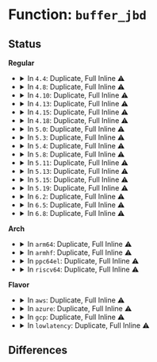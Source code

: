 # Function: <code>buffer_jbd</code>

## Status
<b>Regular</b>
<ul>
<li>
<details>
<summary>In <code>4.4</code>: Duplicate, Full Inline ⚠️</summary>

**Collision:** Static Duplication

**Inline:** Full

**Transformation:** False

**Instances:**

```
In fs/ext4/inode.c (ffffffff81296799)
Location: include/linux/jbd2.h:331
Inline: True
```
```
In fs/jbd2/transaction.c (ffffffff812e81dd)
Location: include/linux/jbd2.h:331
Inline: True
Inline callers:
  - fs/jbd2/transaction.c:jbd2_journal_try_to_free_buffers
  - fs/jbd2/transaction.c:jbd2_journal_get_write_access
  - fs/jbd2/transaction.c:jbd2_journal_get_undo_access
  - fs/jbd2/transaction.c:jbd2_journal_dirty_metadata
  - fs/jbd2/transaction.c:jbd2_journal_forget
  - fs/jbd2/transaction.c:jbd2_journal_forget
  - fs/jbd2/transaction.c:jbd2_journal_invalidatepage
```
```
In fs/jbd2/journal.c (ffffffff812f2f76)
Location: include/linux/jbd2.h:331
Inline: True
Inline callers:
  - fs/jbd2/journal.c:jbd2_journal_add_journal_head
  - fs/jbd2/journal.c:jbd2_journal_add_journal_head
  - fs/jbd2/journal.c:jbd2_journal_grab_journal_head
  - fs/jbd2/journal.c:jbd2_journal_put_journal_head
```
</details>
</li>
<li>
<details>
<summary>In <code>4.8</code>: Duplicate, Full Inline ⚠️</summary>

**Collision:** Static Duplication

**Inline:** Full

**Transformation:** False

**Instances:**

```
In fs/ext4/inode.c (ffffffff812c3de5)
Location: include/linux/jbd2.h:326
Inline: True
```
```
In fs/jbd2/transaction.c (ffffffff81316e3a)
Location: include/linux/jbd2.h:326
Inline: True
Inline callers:
  - fs/jbd2/transaction.c:jbd2_journal_invalidatepage
  - fs/jbd2/transaction.c:jbd2_journal_try_to_free_buffers
  - fs/jbd2/transaction.c:jbd2_journal_forget
  - fs/jbd2/transaction.c:jbd2_journal_forget
  - fs/jbd2/transaction.c:jbd2_journal_dirty_metadata
  - fs/jbd2/transaction.c:jbd2_journal_get_undo_access
  - fs/jbd2/transaction.c:jbd2_journal_get_write_access
```
```
In fs/jbd2/journal.c (ffffffff81320af3)
Location: include/linux/jbd2.h:326
Inline: True
Inline callers:
  - fs/jbd2/journal.c:jbd2_journal_put_journal_head
  - fs/jbd2/journal.c:jbd2_journal_grab_journal_head
  - fs/jbd2/journal.c:jbd2_journal_add_journal_head
  - fs/jbd2/journal.c:jbd2_journal_add_journal_head
```
</details>
</li>
<li>
<details>
<summary>In <code>4.10</code>: Duplicate, Full Inline ⚠️</summary>

**Collision:** Static Duplication

**Inline:** Full

**Transformation:** False

**Instances:**

```
In fs/ext4/inode.c (ffffffff812d9495)
Location: include/linux/jbd2.h:326
Inline: True
```
```
In fs/jbd2/transaction.c (ffffffff8132ce2a)
Location: include/linux/jbd2.h:326
Inline: True
Inline callers:
  - fs/jbd2/transaction.c:jbd2_journal_invalidatepage
  - fs/jbd2/transaction.c:jbd2_journal_try_to_free_buffers
  - fs/jbd2/transaction.c:jbd2_journal_forget
  - fs/jbd2/transaction.c:jbd2_journal_forget
  - fs/jbd2/transaction.c:jbd2_journal_dirty_metadata
  - fs/jbd2/transaction.c:jbd2_journal_get_undo_access
  - fs/jbd2/transaction.c:jbd2_journal_get_write_access
```
```
In fs/jbd2/journal.c (ffffffff813369a3)
Location: include/linux/jbd2.h:326
Inline: True
Inline callers:
  - fs/jbd2/journal.c:jbd2_journal_put_journal_head
  - fs/jbd2/journal.c:jbd2_journal_grab_journal_head
  - fs/jbd2/journal.c:jbd2_journal_add_journal_head
  - fs/jbd2/journal.c:jbd2_journal_add_journal_head
```
</details>
</li>
<li>
<details>
<summary>In <code>4.13</code>: Duplicate, Full Inline ⚠️</summary>

**Collision:** Static Duplication

**Inline:** Full

**Transformation:** False

**Instances:**

```
In fs/ext4/inode.c (ffffffff812fd3c5)
Location: include/linux/jbd2.h:326
Inline: True
```
```
In fs/jbd2/transaction.c (ffffffff81341ff7)
Location: include/linux/jbd2.h:326
Inline: True
Inline callers:
  - fs/jbd2/transaction.c:jbd2_journal_invalidatepage
  - fs/jbd2/transaction.c:jbd2_journal_try_to_free_buffers
  - fs/jbd2/transaction.c:jbd2_journal_forget
  - fs/jbd2/transaction.c:jbd2_journal_forget
  - fs/jbd2/transaction.c:jbd2_journal_dirty_metadata
  - fs/jbd2/transaction.c:jbd2_journal_get_undo_access
  - fs/jbd2/transaction.c:jbd2_journal_get_write_access
```
```
In fs/jbd2/journal.c (ffffffff8134b64f)
Location: include/linux/jbd2.h:326
Inline: True
Inline callers:
  - fs/jbd2/journal.c:jbd2_journal_put_journal_head
  - fs/jbd2/journal.c:jbd2_journal_grab_journal_head
  - fs/jbd2/journal.c:jbd2_journal_add_journal_head
  - fs/jbd2/journal.c:jbd2_journal_add_journal_head
```
</details>
</li>
<li>
<details>
<summary>In <code>4.15</code>: Duplicate, Full Inline ⚠️</summary>

**Collision:** Static Duplication

**Inline:** Full

**Transformation:** False

**Instances:**

```
In fs/ext4/inode.c (ffffffff81321575)
Location: include/linux/jbd2.h:326
Inline: True
Inline callers:
  - fs/ext4/inode.c:ext4_invalidatepage
```
```
In fs/jbd2/transaction.c (ffffffff81366627)
Location: include/linux/jbd2.h:326
Inline: True
Inline callers:
  - fs/jbd2/transaction.c:jbd2_journal_invalidatepage
  - fs/jbd2/transaction.c:jbd2_journal_try_to_free_buffers
  - fs/jbd2/transaction.c:jbd2_journal_forget
  - fs/jbd2/transaction.c:jbd2_journal_forget
  - fs/jbd2/transaction.c:jbd2_journal_dirty_metadata
  - fs/jbd2/transaction.c:jbd2_journal_get_undo_access
  - fs/jbd2/transaction.c:jbd2_journal_get_write_access
```
```
In fs/jbd2/journal.c (ffffffff8136fc7f)
Location: include/linux/jbd2.h:326
Inline: True
Inline callers:
  - fs/jbd2/journal.c:jbd2_journal_put_journal_head
  - fs/jbd2/journal.c:jbd2_journal_grab_journal_head
  - fs/jbd2/journal.c:jbd2_journal_add_journal_head
  - fs/jbd2/journal.c:jbd2_journal_add_journal_head
```
</details>
</li>
<li>
<details>
<summary>In <code>4.18</code>: Duplicate, Full Inline ⚠️</summary>

**Collision:** Static Duplication

**Inline:** Full

**Transformation:** False

**Instances:**

```
In fs/ext4/inode.c (ffffffff8134f585)
Location: include/linux/jbd2.h:326
Inline: True
Inline callers:
  - fs/ext4/inode.c:ext4_invalidatepage
```
```
In fs/jbd2/transaction.c (ffffffff81394cd7)
Location: include/linux/jbd2.h:326
Inline: True
Inline callers:
  - fs/jbd2/transaction.c:jbd2_journal_invalidatepage
  - fs/jbd2/transaction.c:jbd2_journal_try_to_free_buffers
  - fs/jbd2/transaction.c:jbd2_journal_forget
  - fs/jbd2/transaction.c:jbd2_journal_forget
  - fs/jbd2/transaction.c:jbd2_journal_dirty_metadata
  - fs/jbd2/transaction.c:jbd2_journal_get_undo_access
  - fs/jbd2/transaction.c:jbd2_journal_get_write_access
```
```
In fs/jbd2/journal.c (ffffffff8139e192)
Location: include/linux/jbd2.h:326
Inline: True
Inline callers:
  - fs/jbd2/journal.c:jbd2_journal_put_journal_head
  - fs/jbd2/journal.c:jbd2_journal_grab_journal_head
  - fs/jbd2/journal.c:jbd2_journal_add_journal_head
  - fs/jbd2/journal.c:jbd2_journal_add_journal_head
```
</details>
</li>
<li>
<details>
<summary>In <code>5.0</code>: Duplicate, Full Inline ⚠️</summary>

**Collision:** Static Duplication

**Inline:** Full

**Transformation:** False

**Instances:**

```
In fs/ext4/inode.c (ffffffff81367765)
Location: include/linux/jbd2.h:326
Inline: True
Inline callers:
  - fs/ext4/inode.c:ext4_invalidatepage
```
```
In fs/jbd2/transaction.c (ffffffff813ada47)
Location: include/linux/jbd2.h:326
Inline: True
Inline callers:
  - fs/jbd2/transaction.c:jbd2_journal_invalidatepage
  - fs/jbd2/transaction.c:jbd2_journal_try_to_free_buffers
  - fs/jbd2/transaction.c:jbd2_journal_forget
  - fs/jbd2/transaction.c:jbd2_journal_forget
  - fs/jbd2/transaction.c:jbd2_journal_dirty_metadata
  - fs/jbd2/transaction.c:jbd2_journal_get_undo_access
  - fs/jbd2/transaction.c:jbd2_journal_get_write_access
```
```
In fs/jbd2/journal.c (ffffffff813b6f02)
Location: include/linux/jbd2.h:326
Inline: True
Inline callers:
  - fs/jbd2/journal.c:jbd2_journal_put_journal_head
  - fs/jbd2/journal.c:jbd2_journal_grab_journal_head
  - fs/jbd2/journal.c:jbd2_journal_add_journal_head
  - fs/jbd2/journal.c:jbd2_journal_add_journal_head
```
</details>
</li>
<li>
<details>
<summary>In <code>5.3</code>: Duplicate, Full Inline ⚠️</summary>

**Collision:** Static Duplication

**Inline:** Full

**Transformation:** False

**Instances:**

```
In fs/ext4/inode.c (ffffffff81390b55)
Location: include/linux/jbd2.h:323
Inline: True
Inline callers:
  - fs/ext4/inode.c:ext4_invalidatepage
```
```
In fs/jbd2/transaction.c (ffffffff813d7d8c)
Location: include/linux/jbd2.h:323
Inline: True
Inline callers:
  - fs/jbd2/transaction.c:jbd2_journal_invalidatepage
  - fs/jbd2/transaction.c:jbd2_journal_try_to_free_buffers
  - fs/jbd2/transaction.c:jbd2_journal_forget
  - fs/jbd2/transaction.c:jbd2_journal_forget
  - fs/jbd2/transaction.c:jbd2_journal_dirty_metadata
  - fs/jbd2/transaction.c:jbd2_write_access_granted
```
```
In fs/jbd2/journal.c (ffffffff813e1602)
Location: include/linux/jbd2.h:323
Inline: True
Inline callers:
  - fs/jbd2/journal.c:jbd2_journal_put_journal_head
  - fs/jbd2/journal.c:jbd2_journal_grab_journal_head
  - fs/jbd2/journal.c:jbd2_journal_add_journal_head
  - fs/jbd2/journal.c:jbd2_journal_add_journal_head
```
</details>
</li>
<li>
<details>
<summary>In <code>5.4</code>: Duplicate, Full Inline ⚠️</summary>

**Collision:** Static Duplication

**Inline:** Full

**Transformation:** False

**Instances:**

```
In fs/ext4/inode.c (ffffffff813a9c15)
Location: include/linux/jbd2.h:323
Inline: True
```
```
In fs/jbd2/transaction.c (ffffffff813f1e5c)
Location: include/linux/jbd2.h:323
Inline: True
Inline callers:
  - fs/jbd2/transaction.c:jbd2_journal_invalidatepage
  - fs/jbd2/transaction.c:jbd2_journal_try_to_free_buffers
  - fs/jbd2/transaction.c:jbd2_journal_forget
  - fs/jbd2/transaction.c:jbd2_journal_forget
  - fs/jbd2/transaction.c:jbd2_journal_dirty_metadata
  - fs/jbd2/transaction.c:jbd2_write_access_granted
```
```
In fs/jbd2/journal.c (ffffffff813fb652)
Location: include/linux/jbd2.h:323
Inline: True
Inline callers:
  - fs/jbd2/journal.c:jbd2_journal_put_journal_head
  - fs/jbd2/journal.c:jbd2_journal_grab_journal_head
  - fs/jbd2/journal.c:jbd2_journal_add_journal_head
  - fs/jbd2/journal.c:jbd2_journal_add_journal_head
```
</details>
</li>
<li>
<details>
<summary>In <code>5.8</code>: Duplicate, Full Inline ⚠️</summary>

**Collision:** Static Duplication

**Inline:** Full

**Transformation:** False

**Instances:**

```
In fs/ext4/inode.c (ffffffff813f68c5)
Location: include/linux/jbd2.h:322
Inline: True
Inline callers:
  - fs/ext4/inode.c:ext4_invalidatepage
```
```
In fs/jbd2/transaction.c (ffffffff8143e320)
Location: include/linux/jbd2.h:322
Inline: True
Inline callers:
  - fs/jbd2/transaction.c:jbd2_journal_try_to_free_buffers
  - fs/jbd2/transaction.c:jbd2_journal_dirty_metadata
  - fs/jbd2/transaction.c:jbd2_write_access_granted
```
```
In fs/jbd2/journal.c (ffffffff81445ef9)
Location: include/linux/jbd2.h:322
Inline: True
Inline callers:
  - fs/jbd2/journal.c:__journal_remove_journal_head
  - fs/jbd2/journal.c:jbd2_journal_grab_journal_head
  - fs/jbd2/journal.c:jbd2_journal_add_journal_head
  - fs/jbd2/journal.c:jbd2_journal_add_journal_head
```
</details>
</li>
<li>
<details>
<summary>In <code>5.11</code>: Duplicate, Full Inline ⚠️</summary>

**Collision:** Static Duplication

**Inline:** Full

**Transformation:** False

**Instances:**

```
In fs/ext4/inode.c (ffffffff81409184)
Location: include/linux/jbd2.h:329
Inline: True
Inline callers:
  - fs/ext4/inode.c:ext4_invalidatepage
```
```
In fs/jbd2/transaction.c (ffffffff8145a5c0)
Location: include/linux/jbd2.h:329
Inline: True
Inline callers:
  - fs/jbd2/transaction.c:jbd2_journal_try_to_free_buffers
  - fs/jbd2/transaction.c:jbd2_journal_dirty_metadata
```
```
In fs/jbd2/journal.c (ffffffff814622d9)
Location: include/linux/jbd2.h:329
Inline: True
Inline callers:
  - fs/jbd2/journal.c:__journal_remove_journal_head
  - fs/jbd2/journal.c:jbd2_journal_grab_journal_head
  - fs/jbd2/journal.c:jbd2_journal_add_journal_head
  - fs/jbd2/journal.c:jbd2_journal_add_journal_head
```
</details>
</li>
<li>
<details>
<summary>In <code>5.13</code>: Duplicate, Full Inline ⚠️</summary>

**Collision:** Static Duplication

**Inline:** Full

**Transformation:** False

**Instances:**

```
In fs/ext4/inode.c (ffffffff8140f154)
Location: include/linux/jbd2.h:329
Inline: True
Inline callers:
  - fs/ext4/inode.c:ext4_invalidatepage
```
```
In fs/jbd2/transaction.c (ffffffff8145fe60)
Location: include/linux/jbd2.h:329
Inline: True
Inline callers:
  - fs/jbd2/transaction.c:jbd2_journal_try_to_free_buffers
  - fs/jbd2/transaction.c:jbd2_journal_dirty_metadata
```
```
In fs/jbd2/journal.c (ffffffff81467989)
Location: include/linux/jbd2.h:329
Inline: True
Inline callers:
  - fs/jbd2/journal.c:__journal_remove_journal_head
  - fs/jbd2/journal.c:jbd2_journal_grab_journal_head
  - fs/jbd2/journal.c:jbd2_journal_add_journal_head
  - fs/jbd2/journal.c:jbd2_journal_add_journal_head
```
</details>
</li>
<li>
<details>
<summary>In <code>5.15</code>: Duplicate, Full Inline ⚠️</summary>

**Collision:** Static Duplication

**Inline:** Full

**Transformation:** False

**Instances:**

```
In fs/ext4/inode.c (ffffffff81462091)
Location: include/linux/jbd2.h:329
Inline: True
Inline callers:
  - fs/ext4/inode.c:ext4_invalidatepage
```
```
In fs/jbd2/transaction.c (ffffffff814b5315)
Location: include/linux/jbd2.h:329
Inline: True
Inline callers:
  - fs/jbd2/transaction.c:jbd2_journal_try_to_free_buffers
  - fs/jbd2/transaction.c:jbd2_journal_dirty_metadata
```
```
In fs/jbd2/journal.c (ffffffff814c181c)
Location: include/linux/jbd2.h:329
Inline: True
Inline callers:
  - fs/jbd2/journal.c:jbd2_journal_put_journal_head
  - fs/jbd2/journal.c:jbd2_journal_grab_journal_head
  - fs/jbd2/journal.c:jbd2_journal_add_journal_head
  - fs/jbd2/journal.c:jbd2_journal_add_journal_head
```
</details>
</li>
<li>
<details>
<summary>In <code>5.19</code>: Duplicate, Full Inline ⚠️</summary>

**Collision:** Static Duplication

**Inline:** Full

**Transformation:** False

**Instances:**

```
In fs/ext4/inode.c (ffffffff814e08f2)
Location: include/linux/jbd2.h:329
Inline: True
Inline callers:
  - fs/ext4/inode.c:ext4_invalidate_folio
```
```
In fs/jbd2/transaction.c (ffffffff8153ec41)
Location: include/linux/jbd2.h:329
Inline: True
Inline callers:
  - fs/jbd2/transaction.c:jbd2_journal_try_to_free_buffers
  - fs/jbd2/transaction.c:jbd2_journal_dirty_metadata
```
```
In fs/jbd2/journal.c (ffffffff8154c1b2)
Location: include/linux/jbd2.h:329
Inline: True
Inline callers:
  - fs/jbd2/journal.c:jbd2_journal_put_journal_head
  - fs/jbd2/journal.c:jbd2_journal_grab_journal_head
  - fs/jbd2/journal.c:jbd2_journal_add_journal_head
  - fs/jbd2/journal.c:jbd2_journal_add_journal_head
```
</details>
</li>
<li>
<details>
<summary>In <code>6.2</code>: Duplicate, Full Inline ⚠️</summary>

**Collision:** Static Duplication

**Inline:** Full

**Transformation:** False

**Instances:**

```
In fs/ext4/inode.c (ffffffff81579f82)
Location: include/linux/jbd2.h:328
Inline: True
Inline callers:
  - fs/ext4/inode.c:ext4_invalidate_folio
```
```
In fs/jbd2/transaction.c (ffffffff815dd601)
Location: include/linux/jbd2.h:328
Inline: True
Inline callers:
  - fs/jbd2/transaction.c:jbd2_journal_try_to_free_buffers
  - fs/jbd2/transaction.c:jbd2_journal_dirty_metadata
  - fs/jbd2/transaction.c:jbd2_write_access_granted
```
```
In fs/jbd2/journal.c (ffffffff815ebf92)
Location: include/linux/jbd2.h:328
Inline: True
Inline callers:
  - fs/jbd2/journal.c:jbd2_journal_put_journal_head
  - fs/jbd2/journal.c:jbd2_journal_grab_journal_head
  - fs/jbd2/journal.c:jbd2_journal_add_journal_head
  - fs/jbd2/journal.c:jbd2_journal_add_journal_head
```
</details>
</li>
<li>
<details>
<summary>In <code>6.5</code>: Duplicate, Full Inline ⚠️</summary>

**Collision:** Static Duplication

**Inline:** Full

**Transformation:** False

**Instances:**

```
In fs/ext4/inode.c (ffffffff815b1b22)
Location: include/linux/jbd2.h:319
Inline: True
Inline callers:
  - fs/ext4/inode.c:ext4_invalidate_folio
```
```
In fs/ext4/page-io.c (ffffffff815daa9a)
Location: include/linux/jbd2.h:319
Inline: True
Inline callers:
  - fs/ext4/page-io.c:ext4_bio_write_folio
```
```
In fs/jbd2/transaction.c (ffffffff816150a1)
Location: include/linux/jbd2.h:319
Inline: True
Inline callers:
  - fs/jbd2/transaction.c:jbd2_journal_try_to_free_buffers
  - fs/jbd2/transaction.c:jbd2_journal_dirty_metadata
  - fs/jbd2/transaction.c:jbd2_write_access_granted
```
```
In fs/jbd2/journal.c (ffffffff81623a72)
Location: include/linux/jbd2.h:319
Inline: True
Inline callers:
  - fs/jbd2/journal.c:jbd2_journal_put_journal_head
  - fs/jbd2/journal.c:jbd2_journal_grab_journal_head
  - fs/jbd2/journal.c:jbd2_journal_add_journal_head
  - fs/jbd2/journal.c:jbd2_journal_add_journal_head
```
</details>
</li>
<li>
<details>
<summary>In <code>6.8</code>: Duplicate, Full Inline ⚠️</summary>

**Collision:** Static Duplication

**Inline:** Full

**Transformation:** False

**Instances:**

```
In fs/ext4/inode.c (ffffffff815ea5d2)
Location: include/linux/jbd2.h:319
Inline: True
Inline callers:
  - fs/ext4/inode.c:ext4_invalidate_folio
```
```
In fs/ext4/page-io.c (ffffffff816132cc)
Location: include/linux/jbd2.h:319
Inline: True
Inline callers:
  - fs/ext4/page-io.c:ext4_bio_write_folio
```
```
In fs/jbd2/transaction.c (ffffffff8164de91)
Location: include/linux/jbd2.h:319
Inline: True
Inline callers:
  - fs/jbd2/transaction.c:jbd2_journal_try_to_free_buffers
  - fs/jbd2/transaction.c:jbd2_journal_dirty_metadata
  - fs/jbd2/transaction.c:jbd2_write_access_granted
```
```
In fs/jbd2/journal.c (ffffffff8165cb12)
Location: include/linux/jbd2.h:319
Inline: True
Inline callers:
  - fs/jbd2/journal.c:jbd2_journal_put_journal_head
  - fs/jbd2/journal.c:jbd2_journal_grab_journal_head
  - fs/jbd2/journal.c:jbd2_journal_add_journal_head
  - fs/jbd2/journal.c:jbd2_journal_add_journal_head
```
</details>
</li>
</ul>
<b>Arch</b>
<ul>
<li>
<details>
<summary>In <code>arm64</code>: Duplicate, Full Inline ⚠️</summary>

**Collision:** Static Duplication

**Inline:** Full

**Transformation:** False

**Instances:**

```
In fs/ext4/inode.c (ffff80001047e870)
Location: include/linux/jbd2.h:323
Inline: True
```
```
In fs/jbd2/transaction.c (ffff8000104cc324)
Location: include/linux/jbd2.h:323
Inline: True
Inline callers:
  - fs/jbd2/transaction.c:jbd2_journal_invalidatepage
  - fs/jbd2/transaction.c:jbd2_journal_try_to_free_buffers
  - fs/jbd2/transaction.c:jbd2_journal_forget
  - fs/jbd2/transaction.c:jbd2_journal_forget
  - fs/jbd2/transaction.c:jbd2_journal_dirty_metadata
```
```
In fs/jbd2/journal.c (ffff8000104d8e1c)
Location: include/linux/jbd2.h:323
Inline: True
Inline callers:
  - fs/jbd2/journal.c:jbd2_journal_put_journal_head
  - fs/jbd2/journal.c:jbd2_journal_grab_journal_head
  - fs/jbd2/journal.c:jbd2_journal_add_journal_head
  - fs/jbd2/journal.c:jbd2_journal_add_journal_head
```
</details>
</li>
<li>
<details>
<summary>In <code>armhf</code>: Duplicate, Full Inline ⚠️</summary>

**Collision:** Static Duplication

**Inline:** Full

**Transformation:** False

**Instances:**

```
In fs/ext4/inode.c (c063f458)
Location: include/linux/jbd2.h:323
Inline: True
```
```
In fs/jbd2/transaction.c (c068fba0)
Location: include/linux/jbd2.h:323
Inline: True
Inline callers:
  - fs/jbd2/transaction.c:journal_unmap_buffer
  - fs/jbd2/transaction.c:jbd2_journal_try_to_free_buffers
  - fs/jbd2/transaction.c:jbd2_journal_forget
  - fs/jbd2/transaction.c:jbd2_journal_forget
  - fs/jbd2/transaction.c:jbd2_journal_dirty_metadata
```
```
In fs/jbd2/journal.c (c069ad4c)
Location: include/linux/jbd2.h:323
Inline: True
Inline callers:
  - fs/jbd2/journal.c:jbd2_journal_put_journal_head
  - fs/jbd2/journal.c:jbd2_journal_grab_journal_head
  - fs/jbd2/journal.c:jbd2_journal_add_journal_head
  - fs/jbd2/journal.c:jbd2_journal_add_journal_head
```
</details>
</li>
<li>
<details>
<summary>In <code>ppc64el</code>: Duplicate, Full Inline ⚠️</summary>

**Collision:** Static Duplication

**Inline:** Full

**Transformation:** False

**Instances:**

```
In fs/ext4/inode.c (c0000000005a0dcc)
Location: include/linux/jbd2.h:323
Inline: True
Inline callers:
  - fs/ext4/inode.c:ext4_invalidatepage
```
```
In fs/jbd2/transaction.c (c0000000006057c0)
Location: include/linux/jbd2.h:323
Inline: True
Inline callers:
  - fs/jbd2/transaction.c:journal_unmap_buffer
  - fs/jbd2/transaction.c:jbd2_journal_try_to_free_buffers
  - fs/jbd2/transaction.c:jbd2_journal_forget
  - fs/jbd2/transaction.c:jbd2_journal_forget
  - fs/jbd2/transaction.c:jbd2_journal_dirty_metadata
```
```
In fs/jbd2/journal.c (c000000000613e40)
Location: include/linux/jbd2.h:323
Inline: True
Inline callers:
  - fs/jbd2/journal.c:jbd2_journal_put_journal_head
  - fs/jbd2/journal.c:jbd2_journal_grab_journal_head
  - fs/jbd2/journal.c:jbd2_journal_add_journal_head
  - fs/jbd2/journal.c:jbd2_journal_add_journal_head
```
</details>
</li>
<li>
<details>
<summary>In <code>riscv64</code>: Duplicate, Full Inline ⚠️</summary>

**Collision:** Static Duplication

**Inline:** Full

**Transformation:** False

**Instances:**

```
In fs/ext4/inode.c (ffffffe000307540)
Location: include/linux/jbd2.h:323
Inline: True
```
```
In fs/jbd2/transaction.c (ffffffe000344ee0)
Location: include/linux/jbd2.h:323
Inline: True
Inline callers:
  - fs/jbd2/transaction.c:jbd2_journal_invalidatepage
  - fs/jbd2/transaction.c:jbd2_journal_try_to_free_buffers
  - fs/jbd2/transaction.c:jbd2_journal_forget
  - fs/jbd2/transaction.c:jbd2_journal_forget
  - fs/jbd2/transaction.c:jbd2_journal_dirty_metadata
```
```
In fs/jbd2/journal.c (ffffffe00034e77c)
Location: include/linux/jbd2.h:323
Inline: True
Inline callers:
  - fs/jbd2/journal.c:jbd2_journal_put_journal_head
  - fs/jbd2/journal.c:jbd2_journal_grab_journal_head
  - fs/jbd2/journal.c:jbd2_journal_add_journal_head
  - fs/jbd2/journal.c:jbd2_journal_add_journal_head
```
</details>
</li>
</ul>
<b>Flavor</b>
<ul>
<li>
<details>
<summary>In <code>aws</code>: Duplicate, Full Inline ⚠️</summary>

**Collision:** Static Duplication

**Inline:** Full

**Transformation:** False

**Instances:**

```
In fs/ext4/inode.c (ffffffff813a21f5)
Location: include/linux/jbd2.h:323
Inline: True
```
```
In fs/jbd2/transaction.c (ffffffff813ea43c)
Location: include/linux/jbd2.h:323
Inline: True
Inline callers:
  - fs/jbd2/transaction.c:jbd2_journal_invalidatepage
  - fs/jbd2/transaction.c:jbd2_journal_try_to_free_buffers
  - fs/jbd2/transaction.c:jbd2_journal_forget
  - fs/jbd2/transaction.c:jbd2_journal_forget
  - fs/jbd2/transaction.c:jbd2_journal_dirty_metadata
  - fs/jbd2/transaction.c:jbd2_write_access_granted
```
```
In fs/jbd2/journal.c (ffffffff813f3c32)
Location: include/linux/jbd2.h:323
Inline: True
Inline callers:
  - fs/jbd2/journal.c:jbd2_journal_put_journal_head
  - fs/jbd2/journal.c:jbd2_journal_grab_journal_head
  - fs/jbd2/journal.c:jbd2_journal_add_journal_head
  - fs/jbd2/journal.c:jbd2_journal_add_journal_head
```
</details>
</li>
<li>
<details>
<summary>In <code>azure</code>: Duplicate, Full Inline ⚠️</summary>

**Collision:** Static Duplication

**Inline:** Full

**Transformation:** False

**Instances:**

```
In fs/ext4/inode.c (ffffffff81392c85)
Location: include/linux/jbd2.h:323
Inline: True
```
```
In fs/jbd2/transaction.c (ffffffff813daebc)
Location: include/linux/jbd2.h:323
Inline: True
Inline callers:
  - fs/jbd2/transaction.c:jbd2_journal_invalidatepage
  - fs/jbd2/transaction.c:jbd2_journal_try_to_free_buffers
  - fs/jbd2/transaction.c:jbd2_journal_forget
  - fs/jbd2/transaction.c:jbd2_journal_forget
  - fs/jbd2/transaction.c:jbd2_journal_dirty_metadata
  - fs/jbd2/transaction.c:jbd2_write_access_granted
```
```
In fs/jbd2/journal.c (ffffffff813e46b2)
Location: include/linux/jbd2.h:323
Inline: True
Inline callers:
  - fs/jbd2/journal.c:jbd2_journal_put_journal_head
  - fs/jbd2/journal.c:jbd2_journal_grab_journal_head
  - fs/jbd2/journal.c:jbd2_journal_add_journal_head
  - fs/jbd2/journal.c:jbd2_journal_add_journal_head
```
</details>
</li>
<li>
<details>
<summary>In <code>gcp</code>: Duplicate, Full Inline ⚠️</summary>

**Collision:** Static Duplication

**Inline:** Full

**Transformation:** False

**Instances:**

```
In fs/ext4/inode.c (ffffffff8139fa55)
Location: include/linux/jbd2.h:323
Inline: True
```
```
In fs/jbd2/transaction.c (ffffffff813e77bc)
Location: include/linux/jbd2.h:323
Inline: True
Inline callers:
  - fs/jbd2/transaction.c:jbd2_journal_invalidatepage
  - fs/jbd2/transaction.c:jbd2_journal_try_to_free_buffers
  - fs/jbd2/transaction.c:jbd2_journal_forget
  - fs/jbd2/transaction.c:jbd2_journal_forget
  - fs/jbd2/transaction.c:jbd2_journal_dirty_metadata
  - fs/jbd2/transaction.c:jbd2_write_access_granted
```
```
In fs/jbd2/journal.c (ffffffff813f0fb2)
Location: include/linux/jbd2.h:323
Inline: True
Inline callers:
  - fs/jbd2/journal.c:jbd2_journal_put_journal_head
  - fs/jbd2/journal.c:jbd2_journal_grab_journal_head
  - fs/jbd2/journal.c:jbd2_journal_add_journal_head
  - fs/jbd2/journal.c:jbd2_journal_add_journal_head
```
</details>
</li>
<li>
<details>
<summary>In <code>lowlatency</code>: Duplicate, Full Inline ⚠️</summary>

**Collision:** Static Duplication

**Inline:** Full

**Transformation:** False

**Instances:**

```
In fs/ext4/inode.c (ffffffff813b4639)
Location: include/linux/jbd2.h:323
Inline: True
```
```
In fs/jbd2/transaction.c (ffffffff813fcf6f)
Location: include/linux/jbd2.h:323
Inline: True
Inline callers:
  - fs/jbd2/transaction.c:jbd2_journal_invalidatepage
  - fs/jbd2/transaction.c:jbd2_journal_try_to_free_buffers
  - fs/jbd2/transaction.c:jbd2_journal_forget
  - fs/jbd2/transaction.c:jbd2_journal_forget
  - fs/jbd2/transaction.c:jbd2_journal_dirty_metadata
```
```
In fs/jbd2/journal.c (ffffffff81406b79)
Location: include/linux/jbd2.h:323
Inline: True
Inline callers:
  - fs/jbd2/journal.c:jbd2_journal_put_journal_head
  - fs/jbd2/journal.c:jbd2_journal_grab_journal_head
  - fs/jbd2/journal.c:jbd2_journal_add_journal_head
  - fs/jbd2/journal.c:jbd2_journal_add_journal_head
```
</details>
</li>
</ul>

## Differences
